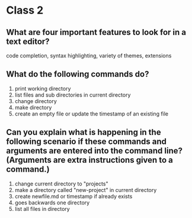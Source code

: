 # Class 2

## What are four important features to look for in a text editor?
code completion, syntax highlighting, variety of themes, extensions

## What do the following commands do?
1. print working directory
2. list files and sub directories in current directory
3. change directory
4. make directory
5. create an empty file or update the timestamp of an existing file

## Can you explain what is happening in the following scenario if these commands and arguments are entered into the command line? (Arguments are extra instructions given to a command.)
1. change current directory to "projects"
2. make a directory called "new-project" in current directory
3. create newfile.md or timestamp if already exists
4. goes backwards one directory
5. list all files in directory
